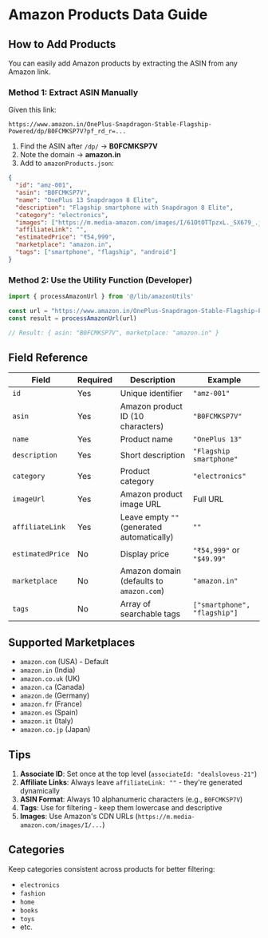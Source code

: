 # Amazon Products Data Guide

## How to Add Products

You can easily add Amazon products by extracting the ASIN from any Amazon link.

### Method 1: Extract ASIN Manually

Given this link:
```
https://www.amazon.in/OnePlus-Snapdragon-Stable-Flagship-Powered/dp/B0FCMKSP7V?pf_rd_r=...
```

1. Find the ASIN after `/dp/` → **B0FCMKSP7V**
2. Note the domain → **amazon.in**
3. Add to `amazonProducts.json`:

```json
{
  "id": "amz-001",
  "asin": "B0FCMKSP7V",
  "name": "OnePlus 13 Snapdragon 8 Elite",
  "description": "Flagship smartphone with Snapdragon 8 Elite",
  "category": "electronics",
  "images": ["https://m.media-amazon.com/images/I/61OtOTTpzxL._SX679_.jpg"],
  "affiliateLink": "",
  "estimatedPrice": "₹54,999",
  "marketplace": "amazon.in",
  "tags": ["smartphone", "flagship", "android"]
}
```

### Method 2: Use the Utility Function (Developer)

```typescript
import { processAmazonUrl } from '@/lib/amazonUtils'

const url = "https://www.amazon.in/OnePlus-Snapdragon-Stable-Flagship-Powered/dp/B0FCMKSP7V?..."
const result = processAmazonUrl(url)

// Result: { asin: "B0FCMKSP7V", marketplace: "amazon.in" }
```

## Field Reference

| Field | Required | Description | Example |
|-------|----------|-------------|---------|
| `id` | Yes | Unique identifier | `"amz-001"` |
| `asin` | Yes | Amazon product ID (10 characters) | `"B0FCMKSP7V"` |
| `name` | Yes | Product name | `"OnePlus 13"` |
| `description` | Yes | Short description | `"Flagship smartphone"` |
| `category` | Yes | Product category | `"electronics"` |
| `imageUrl` | Yes | Amazon product image URL | Full URL |
| `affiliateLink` | Yes | Leave empty `""` (generated automatically) | `""` |
| `estimatedPrice` | No | Display price | `"₹54,999"` or `"$49.99"` |
| `marketplace` | No | Amazon domain (defaults to `amazon.com`) | `"amazon.in"` |
| `tags` | No | Array of searchable tags | `["smartphone", "flagship"]` |

## Supported Marketplaces

- `amazon.com` (USA) - Default
- `amazon.in` (India)
- `amazon.co.uk` (UK)
- `amazon.ca` (Canada)
- `amazon.de` (Germany)
- `amazon.fr` (France)
- `amazon.es` (Spain)
- `amazon.it` (Italy)
- `amazon.co.jp` (Japan)

## Tips

1. **Associate ID**: Set once at the top level (`associateId: "dealsloveus-21"`)
2. **Affiliate Links**: Always leave `affiliateLink: ""` - they're generated dynamically
3. **ASIN Format**: Always 10 alphanumeric characters (e.g., `B0FCMKSP7V`)
4. **Tags**: Use for filtering - keep them lowercase and descriptive
5. **Images**: Use Amazon's CDN URLs (`https://m.media-amazon.com/images/I/...`)

## Categories

Keep categories consistent across products for better filtering:
- `electronics`
- `fashion`
- `home`
- `books`
- `toys`
- etc.
